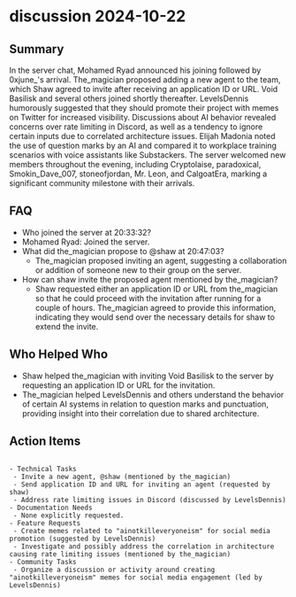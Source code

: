 # discussion 2024-10-22

## Summary

In the server chat, Mohamed Ryad announced his joining followed by 0xjune\_'s arrival. The_magician proposed adding a new agent to the team, which Shaw agreed to invite after receiving an application ID or URL. Void Basilisk and several others joined shortly thereafter. LevelsDennis humorously suggested that they should promote their project with memes on Twitter for increased visibility. Discussions about AI behavior revealed concerns over rate limiting in Discord, as well as a tendency to ignore certain inputs due to correlated architecture issues. Elijah Madonia noted the use of question marks by an AI and compared it to workplace training scenarios with voice assistants like Substackers. The server welcomed new members throughout the evening, including Cryptolaise, paradoxical, Smokin_Dave_007, stoneofjordan, Mr. Leon, and CalgoatEra, marking a significant community milestone with their arrivals.

## FAQ

- Who joined the server at 20:33:32?
- Mohamed Ryad: Joined the server.
- What did the_magician propose to @shaw at 20:47:03?
    - The_magician proposed inviting an agent, suggesting a collaboration or addition of someone new to their group on the server.
- How can shaw invite the proposed agent mentioned by the_magician?
    - Shaw requested either an application ID or URL from the_magician so that he could proceed with the invitation after running for a couple of hours. The_magician agreed to provide this information, indicating they would send over the necessary details for shaw to extend the invite.

## Who Helped Who

- Shaw helped the_magician with inviting Void Basilisk to the server by requesting an application ID or URL for the invitation.
- The_magician helped LevelsDennis and others understand the behavior of certain AI systems in relation to question marks and punctuation, providing insight into their correlation due to shared architecture.

## Action Items

```

- Technical Tasks
 - Invite a new agent, @shaw (mentioned by the_magician)
 - Send application ID and URL for inviting an agent (requested by shaw)
 - Address rate limiting issues in Discord (discussed by LevelsDennis)
- Documentation Needs
 - None explicitly requested.
- Feature Requests
 - Create memes related to "ainotkilleveryoneism" for social media promotion (suggested by LevelsDennis)
 - Investigate and possibly address the correlation in architecture causing rate limiting issues (mentioned by the_magician)
- Community Tasks
 - Organize a discussion or activity around creating "ainotkilleveryoneism" memes for social media engagement (led by LevelsDennis)
```
